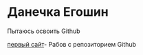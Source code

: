 # Данечка Егошин
Пытаюсь освоить Github

[первый сайт](https://danich-xyanich.github.io/index.html)- Рабов с репозиторием Github
